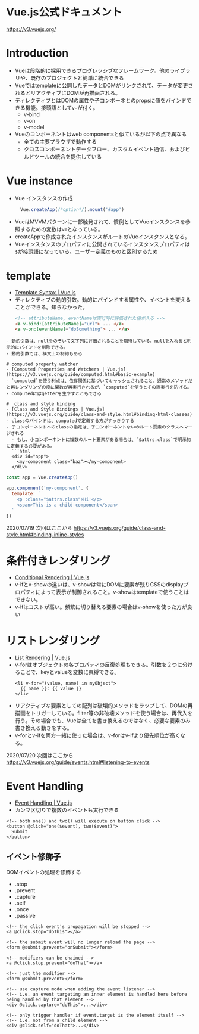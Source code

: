 # Vue.js公式ドキュメント
https://v3.vuejs.org/

# Introduction
- Vueは段階的に採用できるプログレッシブなフレームワーク。他のライブラリや、既存のプロジェクトと簡単に統合できる
- Vueではtemplateに公開したデータとDOMがリンクされて、データが変更されるとリアクティブにDOMが再描画される。
- ディレクティブとはDOMの属性や子コンポーネとのpropsに値をバインドできる機能。接頭語として`v-`が付く。
  - v-bind
  - v-on
  - v-model
- Vueのコンポーネントはweb componentsと似ているが以下の点で異なる
  - 全ての主要プラウザで動作する
  - クロスコンポーネントデータフロー、カスタムイベント通信、およびビルドツールの統合を提供している

# Vue instance
- Vue インスタンスの作成
  ```js
    Vue.createApp(/*option*/).mount('#app')
  ```
- VueはMVVMパターンに一部触発されて、慣例としてVueインスタンスを参照するための変数は`vm`となっている。
- createAppで作成されたインスタンスがルートのVueインスタンスとなる。
- Vueインスタンスのプロパティに公開されているインスタンスプロパティは`$`が接頭語になっている。ユーザー定義のものと区別するため

# template
- [Template Syntax | Vue.js](https://v3.vuejs.org/guide/template-syntax.html#dynamic-arguments)
- ディレクティブの動的引数。動的にバインドする属性や、イベントを変えることができる。知らなかった。
  ```html
  <!-- attributeName, eventNameは実行時に評価された値が入る -->
  <a v-bind:[attributeName]="url"> ... </a>
  <a v-on:[eventName]="doSomething"> ... </a>
```
- 動的引数は、nullをのぞいて文字列に評価されることを期待している。nullを入れると明示的にバインドを削除できる。
- 動的引数では、構文上の制約もある

# computed property watcher
- [Computed Properties and Watchers | Vue.js](https://v3.vuejs.org/guide/computed.html#basic-example)
- `computed`を使う利点は、依存関係に基づいてキャッシュされること。通常のメソッドだと再レンダリングの度に関数が再実行されるが、`computed`を使うとその際実行を防げる。
- computedにはgetterを生やすこともできる

#  class and style binding
- [Class and Style Bindings | Vue.js](https://v3.vuejs.org/guide/class-and-style.html#binding-html-classes)
- classのバインドは、computedで定義する方がすっきりする
- 子コンポーネントへのclassの指定は、子コンポーネントないのルート要素のクラスへマージされる
  - もし、小コンポーネントに複数のルート要素がある場合は、`$attrs.class`で明示的に定義する必要がある。
  ```html
  <div id="app">
    <my-component class="baz"></my-component>
  </div>
  ```

  ```js
  const app = Vue.createApp()

  app.component('my-component', {
    template: `
      <p :class="$attrs.class">Hi!</p>
      <span>This is a child component</span>
    `
  })
  ```

2020/07/19
次回はここから
https://v3.vuejs.org/guide/class-and-style.html#binding-inline-styles

# 条件付きレンダリング
- [Conditional Rendering | Vue.js](https://v3.vuejs.org/guide/conditional.html#v-else)
- v-ifとv-showの違いは、v-showは常にDOMに要素が残りCSSのdisplayプロパティによって表示が制御されること。v-showはtemplateで使うことはできない。
- v-ifはコストが高い。頻繁に切り替える要素の場合はv-showを使った方が良い

# リストレンダリング
- [List Rendering | Vue.js](https://v3.vuejs.org/guide/list.html#mapping-an-array-to-elements-with-v-for)
- v-forはオブジェクトの各プロパティの反復処理もできる。引数を２つに分けることで、keyとvalueを変数に束縛できる。
  ```vue
  <li v-for="(value, name) in myObject">
    {{ name }}: {{ value }}
  </li>
  ```
- リアクティブな要素としての配列は破壊的メソッドをラップして、DOMの再描画をトリガーしている。filter等の非破壊メソッドを使う場合は、再代入を行う。その場合でも、Vueは全てを書き換えるのではなく、必要な要素のみ書き換える動きをする。
- v-forとv-ifを両方一緒に使った場合は、v-forはv-ifより優先順位が高くなる。

2020/07/20
次回はここから
https://v3.vuejs.org/guide/events.html#listening-to-events

# Event Handling
- [Event Handling | Vue.js](https://v3.vuejs.org/guide/events.html#listening-to-events)
- カンマ区切りで複数のイベントも実行できる
```vue
<!-- both one() and two() will execute on button click -->
<button @click="one($event), two($event)">
  Submit
</button>
```

## イベント修飾子
DOMイベントの処理を修飾する
- .stop
- .prevent
- .capture
- .self
- .once
- .passive

```vue
<!-- the click event's propagation will be stopped -->
<a @click.stop="doThis"></a>

<!-- the submit event will no longer reload the page -->
<form @submit.prevent="onSubmit"></form>

<!-- modifiers can be chained -->
<a @click.stop.prevent="doThat"></a>

<!-- just the modifier -->
<form @submit.prevent></form>

<!-- use capture mode when adding the event listener -->
<!-- i.e. an event targeting an inner element is handled here before being handled by that element -->
<div @click.capture="doThis">...</div>

<!-- only trigger handler if event.target is the element itself -->
<!-- i.e. not from a child element -->
<div @click.self="doThat">...</div>
```